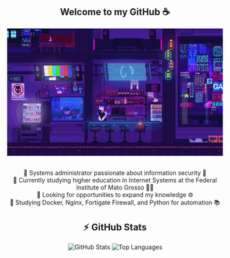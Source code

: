 <h2 align="center">Welcome to my GitHub ☕</h2>

<div align="center">
  <img align="center" src="gif" alt="Welcome Gif"/><br><br>
  <ul style="list-style-type: none; padding: 0;">
    <li>🔹 Systems administrator passionate about information security 🐧</li>
    <li>🔹 Currently studying higher education in Internet Systems at the Federal Institute of Mato Grosso 👨‍🏫</li>
    <li>🔹 Looking for opportunities to expand my knowledge ⚙️</li>
    <li>🔹 Studying Docker, Nginx, Fortigate Firewall, and Python for automation 📚</li>
  </ul>
</div>

<h2 align="center">⚡ GitHub Stats</h2>

<div align="center" class="myWrapper">
  <img src="https://github-readme-stats.vercel.app/api?username=andradecybersec&show_icons=true&theme=radical" alt="GitHub Stats">
  <img src="https://github-readme-stats.vercel.app/api/top-langs/?username=andradecybersec&show_icons=true&theme=radical" alt="Top Languages">
</div>


